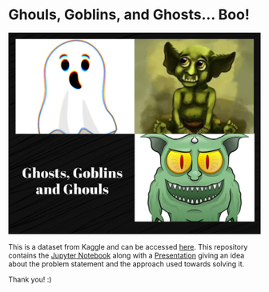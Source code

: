 
# Ghouls, Goblins, and Ghosts... Boo!
![enter image description here](https://github.com/RadhikaM200/Machine-Learning-and-EDA/blob/main/Ghouls,%20Goblins%20and%20Ghosts/Ghosts,%20Goblins%20and%20Ghouls.png?raw=true)


This is a dataset from Kaggle and can be accessed [here](https://www.kaggle.com/c/ghouls-goblins-and-ghosts-boo). This repository contains the [Jupyter Notebook](https://github.com/RadhikaM200/Machine-Learning-and-EDA/blob/main/Ghouls,%20Goblins%20and%20Ghosts/Ghouls,%20Goblins,%20and%20Ghosts.ipynb) along with a [Presentation](https://github.com/RadhikaM200/Machine-Learning-and-EDA/blob/main/Ghouls,%20Goblins%20and%20Ghosts/Ghouls,%20Goblins,%20and%20Ghosts.pptx) giving an idea about the problem statement and the approach used towards solving it.

Thank you! :)

